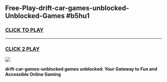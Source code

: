 
## Free-Play-drift-car-games-unblocked-Unblocked-Games #b5hu1
<h3>
<a href="https://news.freeplayer.one?title=drift-car-games-unblocked&ref=8M">CLICK TO PLAY</a></h3>
<hr>

<h3>
<a href="https://news.freeplayer.one?title=drift-car-games-unblocked&ref=8M">CLICK 2 PLAY</a>
  
</h3>

<a href="https://news.freeplayer.one?title=drift-car-games-unblocked&ref=8M"><img src="https://clearcache.store/games.png"></a>


**drift-car-games-unblocked games unblocked: Your Gateway to Fun and Accessible Online Gaming**

